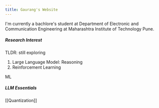 ```yaml
---
title: Gaurang's Website
---
```


I'm currently a bachlore's student at Department of Electronic and Communication Engineering at Maharashtra Institute of Technology Pune. 

##### Research Interest
TLDR: still exploring
1. Large Language Model: Reasoning
2. Reinforcement Learning

ML
##### LLM Essentials
[[Quantization]]




